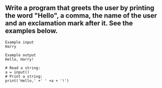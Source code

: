 ## Write a program that greets the user by printing the word "Hello", a comma, the name of the user and an exclamation mark after it. See the examples below.

```
Example input
Harry

Example output
Hello, Harry!
```




```
# Read a string:
a = input()
# Print a string:
print('Hello,' +' ' +a + '!')

```

